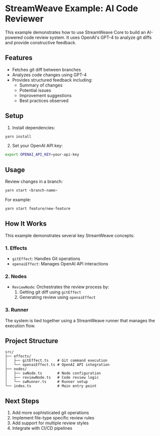 # StreamWeave Example: AI Code Reviewer

This example demonstrates how to use StreamWeave Core to build an AI-powered code review system. It uses OpenAI's GPT-4 to analyze git diffs and provide constructive feedback.

## Features

- Fetches git diff between branches
- Analyzes code changes using GPT-4
- Provides structured feedback including:
  - Summary of changes
  - Potential issues
  - Improvement suggestions
  - Best practices observed

## Setup

1. Install dependencies:

```bash
yarn install
```

2. Set your OpenAI API key:

```bash
export OPENAI_API_KEY=your-api-key
```

## Usage

Review changes in a branch:

```bash
yarn start <branch-name>
```

For example:

```bash
yarn start feature/new-feature
```

## How It Works

This example demonstrates several key StreamWeave concepts:

### 1. Effects

- `gitEffect`: Handles Git operations
- `openaiEffect`: Manages OpenAI API interactions

### 2. Nodes

- `ReviewNode`: Orchestrates the review process by:
  1. Getting git diff using `gitEffect`
  2. Generating review using `openaiEffect`

### 3. Runner

The system is tied together using a StreamWeave runner that manages the execution flow.

## Project Structure

```
src/
├── effects/
│   ├── gitEffect.ts    # Git command execution
│   └── openaiEffect.ts # OpenAI API integration
├── nodes/
│   ├── swNode.ts       # Node configuration
│   ├── reviewNode.ts   # Code review logic
│   └── swRunner.ts     # Runner setup
└── index.ts            # Main entry point
```

## Next Steps

1. Add more sophisticated git operations
2. Implement file-type specific review rules
3. Add support for multiple review styles
4. Integrate with CI/CD pipelines

